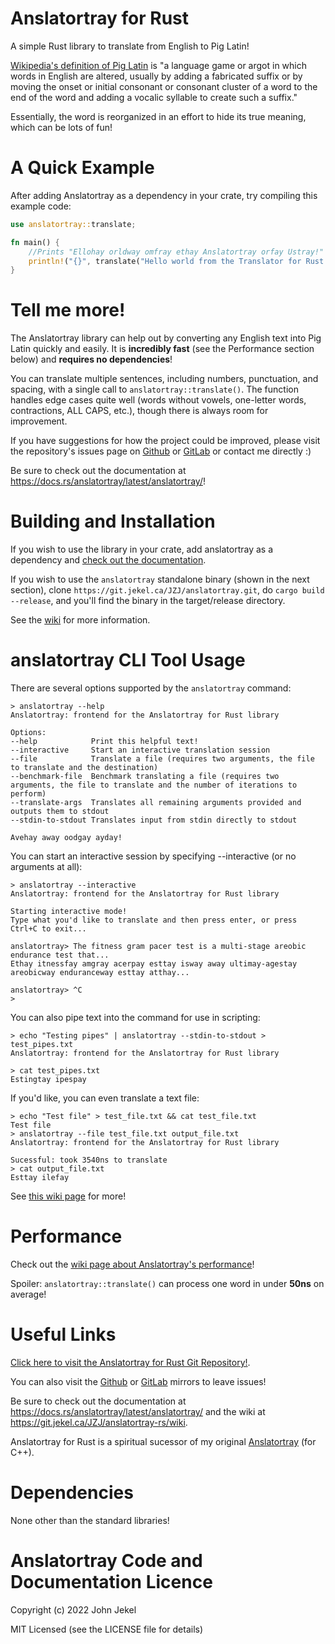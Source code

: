 # Anslatortray for Rust

A simple Rust library to translate from English to Pig Latin!

<a href="https://en.wikipedia.org/wiki/Pig_Latin">Wikipedia's definition of Pig Latin</a> is "a language game or argot in which words in English are altered, usually by adding a fabricated suffix or by moving the onset or initial consonant or consonant cluster of a word to the end of the word and adding a vocalic syllable to create such a suffix."

Essentially, the word is reorganized in an effort to hide its true meaning, which can be lots of fun!

# A Quick Example

After adding Anslatortray as a dependency in your crate, try compiling this example code:

```rust
use anslatortray::translate;

fn main() {
    //Prints "Ellohay orldway omfray ethay Anslatortray orfay Ustray!"
    println!("{}", translate("Hello world from the Translator for Rust!"));
}
```

# Tell me more!

The Anslatortray library can help out by converting any English text into Pig Latin quickly and easily. It is **incredibly fast** (see the Performance section below) and **requires no dependencies**!

You can translate multiple sentences, including numbers, punctuation, and spacing, with a single call to `anslatortray::translate()`.
The function handles edge cases quite well (words without vowels, one-letter words, contractions, ALL CAPS, etc.), though there is always room for improvement.

If you have suggestions for how the project could be improved, please visit the repository's issues page on <a href="https://github.com/JZJisawesome/anslatortray-rs/issues">Github</a> or <a href="https://gitlab.com/JZJisawesome/anslatortray-rs/-/issues">GitLab</a> or contact me directly :)

Be sure to check out the documentation at <https://docs.rs/anslatortray/latest/anslatortray/>!

# Building and Installation

If you wish to use the library in your crate, add anslatortray as a dependency and <a href="https://docs.rs/anslatortray/latest/anslatortray/">check out the documentation</a>.

If you wish to use the `anslatortray` standalone binary (shown in the next section), clone `https://git.jekel.ca/JZJ/anslatortray.git`, do `cargo build --release`, and you'll find the binary in the target/release directory.

See the <a href="https://git.jekel.ca/JZJ/anslatortray-rs/wiki/Building-And-Installing">wiki</a> for more information.

# anslatortray CLI Tool Usage

There are several options supported by the `anslatortray` command:

```
> anslatortray --help
Anslatortray: frontend for the Anslatortray for Rust library

Options:
--help            Print this helpful text!
--interactive     Start an interactive translation session
--file            Translate a file (requires two arguments, the file to translate and the destination)
--benchmark-file  Benchmark translating a file (requires two arguments, the file to translate and the number of iterations to perform)
--translate-args  Translates all remaining arguments provided and outputs them to stdout
--stdin-to-stdout Translates input from stdin directly to stdout

Avehay away oodgay ayday!
```

You can start an interactive session by specifying --interactive (or no arguments at all):

```
> anslatortray --interactive
Anslatortray: frontend for the Anslatortray for Rust library

Starting interactive mode!
Type what you'd like to translate and then press enter, or press Ctrl+C to exit...

anslatortray> The fitness gram pacer test is a multi-stage areobic endurance test that...
Ethay itnessfay amgray acerpay esttay isway away ultimay-agestay areobicway enduranceway esttay atthay...

anslatortray> ^C
>
```

You can also pipe text into the command for use in scripting:

```
> echo "Testing pipes" | anslatortray --stdin-to-stdout > test_pipes.txt
Anslatortray: frontend for the Anslatortray for Rust library

> cat test_pipes.txt
Estingtay ipespay
```

If you'd like, you can even translate a text file:

```
> echo "Test file" > test_file.txt && cat test_file.txt
Test file
> anslatortray --file test_file.txt output_file.txt
Anslatortray: frontend for the Anslatortray for Rust library

Sucessful: took 3540ns to translate
> cat output_file.txt
Esttay ilefay
```

See <a href="https://git.jekel.ca/JZJ/anslatortray-rs/wiki/Using-the-anslatortray-binary">this wiki page</a> for more!

# Performance

Check out the <a href="https://git.jekel.ca/JZJ/anslatortray-rs/wiki/Performance">wiki page about Anslatortray's performance</a>!

Spoiler: `anslatortray::translate()` can process one word in under **50ns** on average!

# Useful Links

<a href="https://git.jekel.ca/JZJ/anslatortray-rs">Click here to visit the Anslatortray for Rust Git Repository!</a>.

You can also visit the <a href="https://github.com/JZJisawesome/anslatortray-rs/issues">Github</a> or <a href="https://gitlab.com/JZJisawesome/anslatortray-rs/-/issues">GitLab</a> mirrors to leave issues!

Be sure to check out the documentation at <https://docs.rs/anslatortray/latest/anslatortray/> and the wiki at <https://git.jekel.ca/JZJ/anslatortray-rs/wiki>.

Anslatortray for Rust is a spiritual sucessor of my original <a href="https://git.jekel.ca/JZJ/anslatortray">Anslatortray</a> (for C++).

# Dependencies

None other than the standard libraries!

# Anslatortray Code and Documentation Licence

Copyright (c) 2022 John Jekel

MIT Licensed (see the LICENSE file for details)
